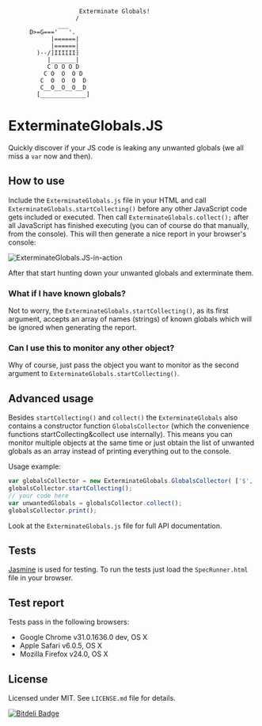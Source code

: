                         Exterminate Globals!
                       /
                  ___
          D>=G==='   '.
                |======|
                |======|
            )--/]IIIIII]
               |_______|
               C O O O D
              C O  O  O D
             C  O  O  O  D
             C__O__O__O__D
            [_____________]

# ExterminateGlobals.JS
Quickly discover if your JS code is leaking any unwanted globals (we all miss a `var` now and then).

## How to use
Include the `ExterminateGlobals.js` file in your HTML and call `ExterminateGlobals.startCollecting()` before any other JavaScript code gets included or executed. Then call `ExterminateGlobals.collect();` after all JavaScript has finished executing (you can of course do that manually, from the console). This will then generate a nice report in your browser's console:

![ExterminateGlobals.JS-in-action](https://raw.github.com/janhancic/ExterminateGlobals.JS/master/misc/readme_screenshot.png "ExterminateGlobals.JS in action")

After that start hunting down your unwanted globals and exterminate them.

### What if I have known globals?
Not to worry, the `ExterminateGlobals.startCollecting()`, as its first argument, accepts an array of names (strings) of known globals which will be ignored when generating the report.

### Can I use this to monitor any other object?
Why of course, just pass the object you want to monitor as the second argument to `ExterminateGlobals.startCollecting()`.

## Advanced usage
Besides `startCollecting()` and `collect()` the `ExterminateGlobals` also contains a constructor function `GlobalsCollector` (which the convenience functions startCollecting&collect use internally). This means you can monitor multiple objects at the same time or just obtain the list of unwanted globals as an array instead of printing everything out to the console.

Usage example:

```javascript
var globalsCollector = new ExterminateGlobals.GlobalsCollector( ['$', 'jQuery'], myObject);
globalsCollector.startCollecting();
// your code here
var unwantedGlobals = globalsCollector.collect();
globalsCollector.print();
```

Look at the `ExterminateGlobals.js` file for full API documentation.

## Tests
[Jasmine](http://pivotal.github.io/jasmine/) is used for testing. To run the tests just load the `SpecRunner.html` file in your browser.

## Test report
Tests pass in the following browsers:
- Google Chrome v31.0.1636.0 dev, OS X
- Apple Safari v6.0.5, OS X
- Mozilla Firefox v24.0, OS X

## License
Licensed under MIT. See `LICENSE.md` file for details.

[![Bitdeli Badge](https://d2weczhvl823v0.cloudfront.net/janhancic/exterminateglobals.js/trend.png)](https://bitdeli.com/free "Bitdeli Badge")
